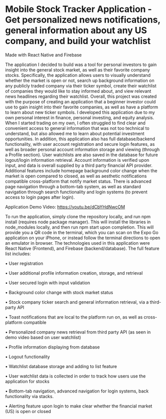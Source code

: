 # Mobile Stock Tracker Application - Get personalized news notifications, general information about any US company, and build your watchlist

Made with React Native and Firebase

The application I decided to build was a tool for personal investors to gain insight into the general stock market, as well as their favorite company stocks. Specifically, the application allows users to visually understand whether the market is open or not, search up background information on any publicly traded company via their ticker symbol, create their watchlist of companies they would like to stay informed about, and view relevant news headlines regarding their watchlist. Overall, this project was created with the purpose of creating an application that a beginner investor could use to gain insight into their favorite companies, as well as have a platform to learn about new ticker symbols. I developed this application due to my own personal interest in finance, personal investing, and equity analysis. When I started trading on my own, I often struggled to find clear and convenient access to general information that was not too technical to understand, but also allowed me to learn about potential investment opportunities. In addition, this application also has full database/backend functionality, with user account registration and secure login features, as well as broader personal account information storage and viewing (through a Profile section). User watchlists are also saved in the database for future logout/login information retrieval. Account information is verified upon input, and data is overall supplied by a third party financial API provider. Additional features include homepage background color change when the market is open compared to closed, as well as aesthetic notifications compatible cross-platform that notify market status. There is advanced page navigation through a bottom-tab system, as well as standard navigation through search functionality and login systems (to prevent access to login pages after login).
 
Application Demo Video: https://youtu.be/dCbYHdNwcOM

To run the application, simply clone the repository locally, and run npm install (requires node package manager). This will install the libraries in node_modules locally, and then run npm start upon completion. This will provide you a QR code in the terminal, which you can scan on the Expo Go application on your iPhone, or instead follow the terminal directions to open an emulator in browser. The technologies used in this application were React Native (Frontend), and Firebase (backend/database). The full feature list includes:

•	User registration

•	User additional profile information creation, storage, and retrieval

•	User secured login with input validation

•	Background color change with stock market status

•	Stock company ticker search and general information retrieval, via a third-party API

•	Toast notifications that are local to the platform run on, as well as cross-platform compatible

•	Personalized company news retrieval from third party API (as seen in demo video based on user watchlist)

•	Profile information displaying from database

•	Logout functionality

•	Watchlist database storage and adding to list feature

•	User watchlist data is collected in order to track how users use the application for stocks

•	Bottom-tab navigation, advanced navigation for login systems, back functionality via stacks.

•	Alerting feature upon login to make clear whether the financial market (US) is open or closed
